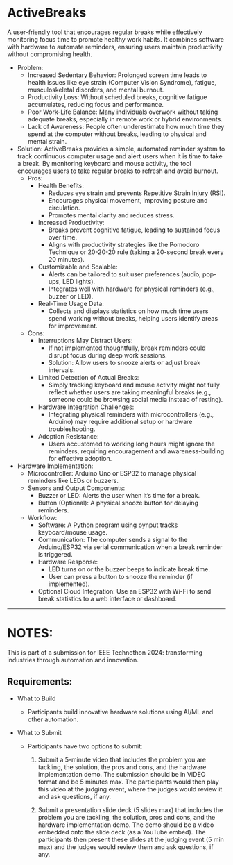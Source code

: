 # ActiveBreaks
A user-friendly tool that encourages regular breaks while effectively monitoring focus time to promote healthy work habits. It combines software with hardware to automate reminders, ensuring users maintain productivity without compromising health.

- Problem:
  - Increased Sedentary Behavior: Prolonged screen time leads to health issues like eye strain (Computer Vision Syndrome), fatigue, musculoskeletal disorders, and mental burnout.
  - Productivity Loss: Without scheduled breaks, cognitive fatigue accumulates, reducing focus and performance.
  - Poor Work-Life Balance: Many individuals overwork without taking adequate breaks, especially in remote work or hybrid environments.
  - Lack of Awareness: People often underestimate how much time they spend at the computer without breaks, leading to physical and mental strain.
- Solution: ActiveBreaks provides a simple, automated reminder system to track continuous computer usage and alert users when it is time to take a break. By monitoring keyboard and mouse activity, the tool encourages users to take regular breaks to refresh and avoid burnout.
  - Pros:
    - Health Benefits: 
      - Reduces eye strain and prevents Repetitive Strain Injury (RSI).
      - Encourages physical movement, improving posture and circulation.
      - Promotes mental clarity and reduces stress.
    - Increased Productivity:
      - Breaks prevent cognitive fatigue, leading to sustained focus over time.
      - Aligns with productivity strategies like the Pomodoro Technique or 20-20-20 rule (taking a 20-second break every 20 minutes).
    - Customizable and Scalable:
      - Alerts can be tailored to suit user preferences (audio, pop-ups, LED lights).
      - Integrates well with hardware for physical reminders (e.g., buzzer or LED).
    - Real-Time Usage Data:
      - Collects and displays statistics on how much time users spend working without breaks, helping users identify areas for improvement.
  - Cons:
    - Interruptions May Distract Users:
      - If not implemented thoughtfully, break reminders could disrupt focus during deep work sessions.
      - Solution: Allow users to snooze alerts or adjust break intervals.
    - Limited Detection of Actual Breaks:
      - Simply tracking keyboard and mouse activity might not fully reflect whether users are taking meaningful breaks (e.g., someone could be browsing social media instead of resting).
    - Hardware Integration Challenges:
      - Integrating physical reminders with microcontrollers (e.g., Arduino) may require additional setup or hardware troubleshooting.
    - Adoption Resistance:
      - Users accustomed to working long hours might ignore the reminders, requiring encouragement and awareness-building for effective adoption.
- Hardware Implementation:
  - Microcontroller: Arduino Uno or ESP32 to manage physical reminders like LEDs or buzzers.
  - Sensors and Output Components:
    - Buzzer or LED: Alerts the user when it’s time for a break.
    - Button (Optional): A physical snooze button for delaying reminders.
  - Workflow:
    - Software: A Python program using pynput tracks keyboard/mouse usage.
    - Communication: The computer sends a signal to the Arduino/ESP32 via serial communication when a break reminder is triggered.
    - Hardware Response:
      - LED turns on or the buzzer beeps to indicate break time.
      - User can press a button to snooze the reminder (if implemented).
    - Optional Cloud Integration: Use an ESP32 with Wi-Fi to send break statistics to a web interface or dashboard.
--------
# NOTES:
This is part of a submission for IEEE Technothon 2024: transforming industries through automation and innovation.

## Requirements:
- What to Build
  - Participants build innovative hardware solutions using AI/ML and other automation. 

- What to Submit
  - Participants have two options to submit:

    1. Submit a 5-minute video that includes the problem you are tackling, the solution, the pros and cons, and the hardware implementation demo. The submission should be in VIDEO format and be 5 minutes max. The participants would then play this video at the judging event, where the judges would review it and ask questions, if any.

    2. Submit a presentation slide deck (5 slides max) that includes the problem you are tackling, the solution, pros and cons, and the hardware implementation demo. The demo should be a video embedded onto the slide deck (as a YouTube embed). The participants then present these slides at the judging event (5 min max) and the judges would review them and ask questions, if any.

